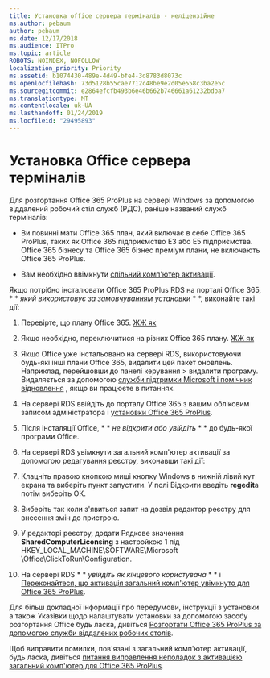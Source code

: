 ```yaml
---
title: Установка office сервера терміналів - неліцензійне
ms.author: pebaum
author: pebaum
ms.date: 12/17/2018
ms.audience: ITPro
ms.topic: article
ROBOTS: NOINDEX, NOFOLLOW
localization_priority: Priority
ms.assetid: b1074430-489e-4d49-bfe4-3d8783d8073c
ms.openlocfilehash: 73d5128b55cae7712c48be9e2d05e558c3ba2e5c
ms.sourcegitcommit: e2864efcfb493b6e46b662b746661a61232bdba7
ms.translationtype: MT
ms.contentlocale: uk-UA
ms.lasthandoff: 01/24/2019
ms.locfileid: "29495893"
---
```

# <a name="installing-office-on-a-terminal-server"></a>Установка Office сервера терміналів

Для розгортання Office 365 ProPlus на сервері Windows за допомогою віддалений робочий стіл служб (РДС), раніше названий служб терміналів:
  
- Ви повинні мати Office 365 план, який включає в себе Office 365 ProPlus, таких як Office 365 підприємство E3 або E5 підприємства. Office 365 бізнесу та Office 365 бізнес преміум плани, не включають Office 365 ProPlus.
    
- Вам необхідно ввімкнути [спільний комп'ютер активації](https://docs.microsoft.com/DeployOffice/overview-of-shared-computer-activation-for-office-365-proplus).
    
Якщо потрібно інсталювати Office 365 ProPlus RDS на порталі Office 365, * * *який використовує за замовчуванням установки* * *, виконайте такі дії: 
  
1. Перевірте, що плану Office 365. [ЖЖ як](https://docs.microsoft.com/office365/admin/admin-overview/what-subscription-do-i-have)
    
2. Якщо необхідно, переключитися на різних Office 365 плану. [ЖЖ як](https://docs.microsoft.com/office365/admin/subscriptions-and-billing/switch-to-a-different-plan)
    
3. Якщо Office уже інстальовано на сервері RDS, використовуючи будь-які інші плани Office 365, видалити цей пакет оновлень. Наприклад, перейшовши до панелі керування \> видалити програму. Видаляється за допомогою [служби підтримки Microsoft і помічник відновлення](https://aka.ms/SARA-OfficeUninstall-Alchemy) , якщо ви працюєте в питаннях. 
    
4. На сервері RDS ввійдіть до порталу Office 365 з вашим обліковим записом адміністратора і [установки Office 365 ProPlus](https://portal.office.com/OLS/MySoftware.aspx).
    
5. Після інсталяції Office, * * *не відкрити або увійдіть* * * до будь-якої програми Office. 
    
6. На сервері RDS увімкнути загальний комп'ютер активації за допомогою редагування реєстру, виконавши такі дії:
    
1. Клацніть правою кнопкою миші кнопку Windows в нижній лівий кут екрана та виберіть пункт запустити. У полі Відкрити введіть **regedit**а потім виберіть ОК. 
    
2. Виберіть так коли з'явиться запит на дозвіл редактор реєстру для внесення змін до пристрою.
    
3. У редакторі реєстру, додати Рядкове значення **SharedComputerLicensing** з настройкою 1 під HKEY_LOCAL_MACHINE\SOFTWARE\Microsoft \Office\ClickToRun\Configuration. 
    
7. На сервері RDS * * *увійдіть як кінцевого користувача* * * і [Переконайтеся, що активація загальний комп'ютер увімкнуто для Office 365 ProPlus](https://docs.microsoft.com/DeployOffice/troubleshoot-issues-with-shared-computer-activation-for-office-365-proplus#verify-that-activation-for-office-365-proplus-succeeded).
    
Для більш докладної інформації про передумови, інструкції з установки а також Указівки щодо налаштувати установки за допомогою засобу розгортання Office будь ласка, дивіться [Розгортати Office 365 ProPlus за допомогою служби віддалених робочих столів](https://docs.microsoft.com/DeployOffice/deploy-office-365-proplus-by-using-remote-desktop-services).
  
Щоб виправити помилки, пов'язані з загальний комп'ютер активації, будь ласка, дивіться [питання виправлення неполадок з активацією загальний комп'ютер для Office 365 ProPlus](https://docs.microsoft.com/DeployOffice/troubleshoot-issues-with-shared-computer-activation-for-office-365-proplus).
  

